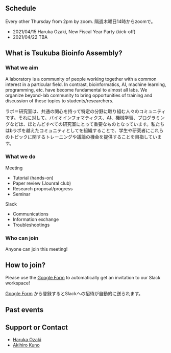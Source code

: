 ## Schedule

Every other Thursday from 2pm by zoom.
隔週木曜日14時からzoomで。

- 2021/04/15  Haruka Ozaki, New Fiscal Year Party (kick-off)
- 2021/04/22  TBA


## What is Tsukuba Bioinfo Assembly?

### What we aim

A laboratory is a community of people working together with a common interest in a particular field. In contrast, bioinformatics, AI, machine learning, programming, etc. have become fundamental to almost all labs. We organize beyond-lab community to bring opportunities of training and discussion of these topics to students/researchers.

ラボ＝研究室は、共通の関心を持って特定の分野に取り組む人々のコミュニティです。それに対して、バイオインフォマティクス、AI、機械学習、プログラミングなどは、ほとんどすべての研究室にとって重要なものとなっています。私たちはbラボを越えたコミュニティとしてを組織することで、学生や研究者にこれらのトピックに関するトレーニングや議論の機会を提供することを目指しています。

### What we do

Meeting

- Tutorial (hands-on)
- Paper review (Jounral club)
- Research proposal/progress
- Seminar


Slack

- Communications
- Information exchange
- Troubleshootings


### Who can join

Anyone can join this meeting!

## How to join?

Please use the [Google Form](https://forms.gle/CjqDFPbP1xjtJaFh6) to automatically get an invitation to our Slack workspace!

[Google Form](https://forms.gle/CjqDFPbP1xjtJaFh6) から登録するとSlackへの招待が自動的に送られます。

## Past events


## Support or Contact

- [Haruka Ozaki](https://github.com/yuifu)
- [Akihiro Kuno](https://github.com/akikuno)
